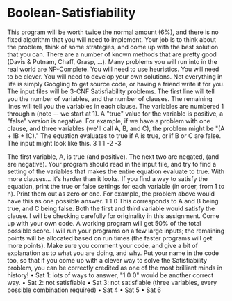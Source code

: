 # Boolean-Satisfiability
This program will be worth twice the normal amount (6%), and there is no fixed algorithm that you will need to implement. Your job is to think about the problem, think of some strategies, and come up with the best solution that you can. There are a number of known methods that are pretty good (Davis & Putnam, Chaff, Grasp, ...).
Many problems you will run into in the real world are NP-Complete. You will need to use heuristics. You will need to be clever. You will need to develop your own solutions. Not everything in life is simply Googling to get source code, or having a friend write it for you.
The input files will be 3-CNF Satisfiability problems. The first line will tell you the number of variables, and the number of clauses. The remaining lines will tell you the variables in each clause. The variables are numbered 1 through n (note -- we start at 1). A "true" value for the variable is positive, a "false" version is negative.
For example, if we have a problem with one clause, and three variables (we'll call A, B, and C), the problem might be "(A + !B + !C)." The equation evaluates to true if A is true, or if B or C are false.
The input might look like this.
  3 1
  1 -2 -3
  
The first variable, A, is true (and positive). The next two are negated, (and are negative).
Your program should read in the input file, and try to find a setting of the variables that makes the entire equation evaluate to true. With more clauses... it's harder than it looks.
If you find a way to satisfy the equation, print the true or false settings for each variable (in order, from 1 to n). Print them out as zero or one. For example, the problem above would have this as one possible answer.
1
1
0
This corresponds to A and B being true, and C being false. Both the first and third variable would satisfy the clause.
I will be checking carefully for originality in this assignment. Come up with your own code. A working program will get 50% of the total possible score. I will run your programs on a few large inputs; the remaining points will be allocated based on run times (the faster programs will get more points). Make sure you comment your code, and give a bit of explanation as to what you are doing, and why.  Put your name in the code too, so that if you come up with a clever way to solve the Satisfiability problem, you can be correctly credited as one of the most brilliant minds in history!
•	Sat 1: lots of ways to answer, "1 0 0" would be another correct way.
•	Sat 2: not satisfiable
•	Sat 3: not satisfiable (three variables, every possible combination required)
•	Sat 4
•	Sat 5
•	Sat 6
